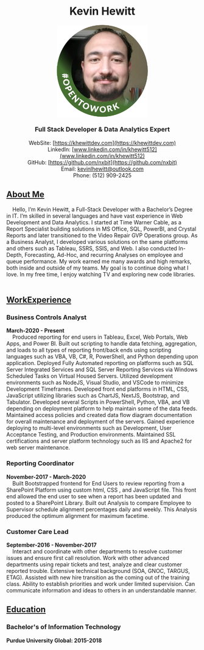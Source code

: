 <h1 align="center">Kevin Hewitt</h1>

<p align="center" style="margin-bottom: 0px !important;">
    <img src="https://github.com/nxbit/nxbit/blob/main/profile.png?raw=true" alt="Kevin Hewitt" align="center" style="width: 15rem; height: auto;">
</p>

<div align="center">

### **Full Stack Developer & Data Analytics Expert**
WebSite: [https://khewittdev.com](https://khewittdev.com)<br>
LinkedIn: [www.linkedin.com/in/khewitt512](www.linkedin.com/in/khewitt512)<br>
GitHub: [https://github.com/nxbit](https://github.com/nxbit)<br>
Email: [kevinlhewitt@outlook.com](mailto:kevinlhewitt@outlook.com)<br>
Phone: (512) 909-2425

</div>

## <ins>About Me</ins>
&nbsp;&nbsp;&nbsp;&nbsp;Hello, I’m Kevin Hewitt, a Full-Stack Developer with a Bachelor’s Degree in IT. I’m skilled in several languages and have vast experience in Web Development and Data Analytics. I started at Time Warner Cable, as a Report Specialist building solutions in MS Office, SQL, PowerBI, and Crystal Reports and later transitioned to the Video Repair GVP Operations group. As a Business Analyst, I developed various solutions on the same platforms and others such as Tableau, SSRS, SSIS, and Web. I also conducted In-Depth, Forecasting, Ad-Hoc, and recurring Analyses on employee and queue performance.  My work earned me many awards and high remarks, both inside and outside of my teams. My goal is to continue doing what I love. In my free time, I enjoy watching TV and exploring new code libraries.
<br><br>

## <ins>WorkExperience</ins>
### **Business Controls Analyst**<br>
**March-2020 - Present**<br>
&nbsp;&nbsp;&nbsp;&nbsp;Produced reporting for end users in Tableau, Excel, Web Portals, Web Apps, and Power BI. Built out scripting to handle data fetching, aggregation, and loads to all types of reporting front/back ends using scripting languages such as VBA, VB, C#, R, PowerShell, and Python depending upon application. Deployed Fully Automated reporting on platforms such as SQL Server Integrated Services and SQL Server Reporting Services via Windows Scheduled Tasks on Virtual Housed Servers. Utilized development environments such as NodeJS, Visual Studio, and VSCode to minimize Development Timeframes. Developed front end platforms in HTML, CSS, JavaScript utilizing libraries such as ChartJS, NextJS, Bootstrap, and Tabulator. Developed several Scripts in PowerShell, Python, VBA, and VB depending on deployment platform to help maintain some of the data feeds. Maintained access policies and created data flow diagram documentation for overall maintenance and deployment of the servers. Gained experience deploying to multi-level environments such as Development, User Acceptance Testing, and Production environments. Maintained SSL certifications and server platform technology such as IIS and Apache2 for web server maintenance.

### **Reporting Coordinator**<br>
**November-2017 - March-2020**<br>
&nbsp;&nbsp;&nbsp;&nbsp;Built Bootstrapped frontend for End Users to review reporting from a SharePoint Platform using custom html, CSS , and JavaScript file. This front end allowed the end user to see when a report has been updated and posted to a SharePoint Library. Built out Analysis to compare Employee to Supervisor schedule alignment percentages daily and weekly. This Analysis produced the optimum alignment for maximum facetime.

### **Customer Care Lead**<br>
**September-2016 - November-2017**<br>
&nbsp;&nbsp;&nbsp;&nbsp;Interact and coordinate with other departments to resolve customer issues and ensure first call resolution. Work with other advanced departments using repair tickets and test, analyze and clear customer reported trouble. Extensive technical background (SOA, GNOC, TARGUS, ETAG). Assisted with new hire transition as the coming out of the training class. Ability to establish priorities and work under limited supervision. Can communicate information and ideas to others in an understandable manner.


## <ins>Education</ins><br>
### Bachelor's of Information Technology<br>
**Purdue University Global: 2015-2018**

